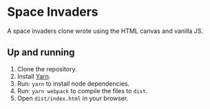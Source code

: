 # Space Invaders
A space invaders clone wrote using the HTML canvas and vanilla JS.

## Up and running
1) Clone the repository.
2) Install [Yarn](https://yarnpkg.com/lang/en/docs/install/).
3) Run: `yarn` to install node dependencies.
4) Run: `yarn webpack` to compile the files to `dist`.
5) Open `dist/index.html` in your browser.
